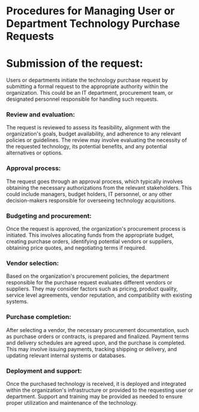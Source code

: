 # Procedures for Managing User or Department Technology Purchase Requests

# Submission of the request:
Users or departments initiate the technology purchase request by submitting a formal request to the appropriate authority within the organization. This could be an IT department, procurement team, or designated personnel responsible for handling such requests.

### Review and evaluation:
The request is reviewed to assess its feasibility, alignment with the organization's goals, budget availability, and adherence to any relevant policies or guidelines. The review may involve evaluating the necessity of the requested technology, its potential benefits, and any potential alternatives or options.

### Approval process:
The request goes through an approval process, which typically involves obtaining the necessary authorizations from the relevant stakeholders. This could include managers, budget holders, IT personnel, or any other decision-makers responsible for overseeing technology acquisitions.

### Budgeting and procurement: 
Once the request is approved, the organization's procurement process is initiated. This involves allocating funds from the appropriate budget, creating purchase orders, identifying potential vendors or suppliers, obtaining price quotes, and negotiating terms if required.

### Vendor selection: 
Based on the organization's procurement policies, the department responsible for the purchase request evaluates different vendors or suppliers. They may consider factors such as pricing, product quality, service level agreements, vendor reputation, and compatibility with existing systems.

### Purchase completion: 
After selecting a vendor, the necessary procurement documentation, such as purchase orders or contracts, is prepared and finalized. Payment terms and delivery schedules are agreed upon, and the purchase is completed. This may involve issuing payments, tracking shipping or delivery, and updating relevant internal systems or databases.

### Deployment and support: 
Once the purchased technology is received, it is deployed and integrated within the organization's infrastructure or provided to the requesting user or department. Support and training may be provided as needed to ensure proper utilization and maintenance of the technology.









